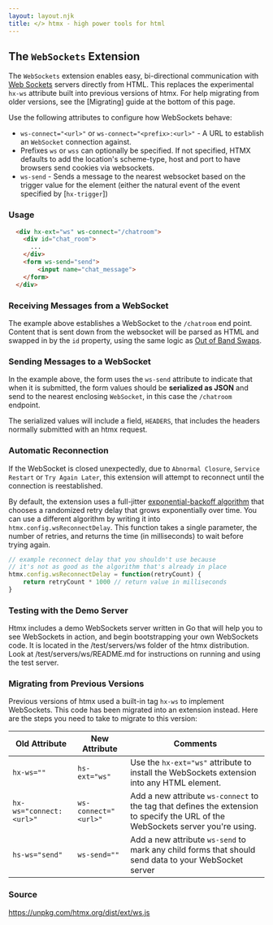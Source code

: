 ```yaml
---
layout: layout.njk
title: </> htmx - high power tools for html
---
```


## The `WebSockets` Extension

The `WebSockets` extension enables easy, bi-directional communication with [Web Sockets](https://developer.mozilla.org/en-US/docs/Web/API/WebSockets_API/Writing_WebSocket_client_applications) servers directly from HTML.  This replaces the experimental `hx-ws` attribute built into previous versions of htmx.  For help migrating from older versions, see the [Migrating] guide at the bottom of this page.

Use the following attributes to configure how WebSockets behave:

* `ws-connect="<url>"` or `ws-connect="<prefix>:<url>"` - A URL to establish an `WebSocket` connection against.
* Prefixes `ws` or `wss` can optionally be specified. If not specified, HTMX defaults to add the location's scheme-type, host and port to have browsers send cookies via websockets.
* `ws-send` - Sends a message to the nearest websocket based on the trigger value for the element (either the natural event
of the event specified by [`hx-trigger`])

### Usage

```html
  <div hx-ext="ws" ws-connect="/chatroom">
    <div id="chat_room">
      ...
    </div>
    <form ws-send="send">
        <input name="chat_message">
    </form>
  </div>
```

### Receiving Messages from a WebSocket

The example above establishes a WebSocket to the `/chatroom` end point.  Content that is sent down from the websocket will
be parsed as HTML and swapped in by the `id` property, using the same logic as [Out of Band Swaps](/attributes/hx-swap-oob).

### Sending Messages to a WebSocket

In the example above, the form uses the `ws-send` attribute to indicate that when it is submitted, the form values should be **serialized as JSON**
and send to the nearest enclosing `WebSocket`, in this case the `/chatroom` endpoint.

The serialized values will include a field, `HEADERS`, that includes the headers normally submitted with an htmx
request.

### Automatic Reconnection

If the WebSocket is closed unexpectedly, due to `Abnormal Closure`, `Service Restart` or `Try Again Later`, this extension will attempt to reconnect until the connection is reestablished.

By default, the extension uses a full-jitter [exponential-backoff algorithm](https://en.wikipedia.org/wiki/Exponential_backoff) that chooses a randomized retry delay that grows exponentially over time.  You can use a different algorithm by writing it into `htmx.config.wsReconnectDelay`.  This function takes a single parameter, the number of retries, and returns the time (in milliseconds) to wait before trying again.

```javascript
// example reconnect delay that you shouldn't use because
// it's not as good as the algorithm that's already in place
htmx.config.wsReconnectDelay = function(retryCount) {
    return retryCount * 1000 // return value in milliseconds
}
```

### Testing with the Demo Server

Htmx includes a demo WebSockets server written in Go that will help you to see WebSockets in action, and begin bootstrapping your own WebSockets code.  It is located in the /test/servers/ws folder of the htmx distribution.  Look at /test/servers/ws/README.md for instructions on running and using the test server.

### Migrating from Previous Versions

Previous versions of htmx used a built-in tag `hx-ws` to implement WebSockets.  This code has been migrated into an extension instead.  Here are the steps you need to take to migrate to this version:

| Old Attribute           | New Attribute        | Comments          |
|-------------------------|----------------------|-------------------|
| `hx-ws=""`              | `hs-ext="ws"`        | Use the `hx-ext="ws"` attribute to install the WebSockets extension into any HTML element. |
| `hx-ws="connect:<url>"` | `ws-connect="<url>"` | Add a new attribute `ws-connect` to the tag that defines the extension to specify the URL of the WebSockets server you're using. |
| `hs-ws="send"`          | `ws-send=""`         | Add a new attribute `ws-send` to mark any child forms that should send data to your WebSocket server |

### Source

<https://unpkg.com/htmx.org/dist/ext/ws.js>
